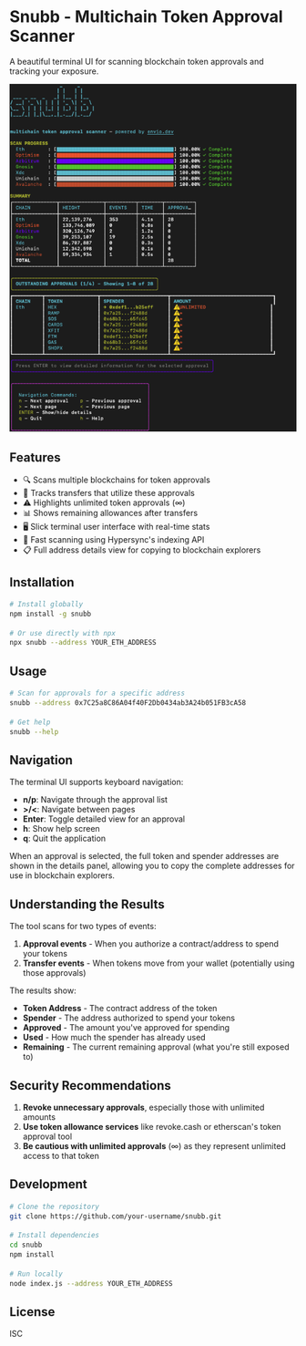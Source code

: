 # Snubb - Multichain Token Approval Scanner

A beautiful terminal UI for scanning blockchain token approvals and tracking your exposure.

![Terminal UI Screenshot](./preview.png)

## Features

- 🔍 Scans multiple blockchains for token approvals
- 🔄 Tracks transfers that utilize these approvals
- ⚠️ Highlights unlimited token approvals (∞)
- 📊 Shows remaining allowances after transfers
- 🖥️ Slick terminal user interface with real-time stats
- 🚀 Fast scanning using Hypersync's indexing API
- 📋 Full address details view for copying to blockchain explorers

## Installation

```bash
# Install globally
npm install -g snubb

# Or use directly with npx
npx snubb --address YOUR_ETH_ADDRESS
```

## Usage

```bash
# Scan for approvals for a specific address
snubb --address 0x7C25a8C86A04f40F2Db0434ab3A24b051FB3cA58

# Get help
snubb --help
```

## Navigation

The terminal UI supports keyboard navigation:

- **n/p**: Navigate through the approval list
- **>/&lt;**: Navigate between pages
- **Enter**: Toggle detailed view for an approval
- **h**: Show help screen
- **q**: Quit the application

When an approval is selected, the full token and spender addresses are shown in the details panel, allowing you to copy the complete addresses for use in blockchain explorers.

## Understanding the Results

The tool scans for two types of events:

1. **Approval events** - When you authorize a contract/address to spend your tokens
2. **Transfer events** - When tokens move from your wallet (potentially using those approvals)

The results show:

- **Token Address** - The contract address of the token
- **Spender** - The address authorized to spend your tokens
- **Approved** - The amount you've approved for spending
- **Used** - How much the spender has already used
- **Remaining** - The current remaining approval (what you're still exposed to)

## Security Recommendations

1. **Revoke unnecessary approvals**, especially those with unlimited amounts
2. **Use token allowance services** like revoke.cash or etherscan's token approval tool
3. **Be cautious with unlimited approvals** (∞) as they represent unlimited access to that token

## Development

```bash
# Clone the repository
git clone https://github.com/your-username/snubb.git

# Install dependencies
cd snubb
npm install

# Run locally
node index.js --address YOUR_ETH_ADDRESS
```

## License

ISC
